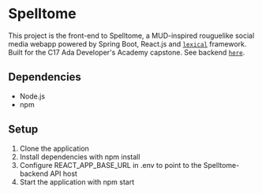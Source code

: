 # Spelltome

This project is the front-end to Spelltome, a MUD-inspired rouguelike social media webapp powered by Spring Boot, React.js and [`lexical`](https://github.com/facebook/lexical) framework. Built for the C17 Ada Developer's Academy capstone. See backend [`here`](https://github.com/wet-bulb/Spelltome-Backend).

## Dependencies

- Node.js
- npm

## Setup

1. Clone the application
2. Install dependencies with npm install
3. Configure REACT_APP_BASE_URL in .env to point to the Spelltome-backend API host
4. Start the application with npm start


